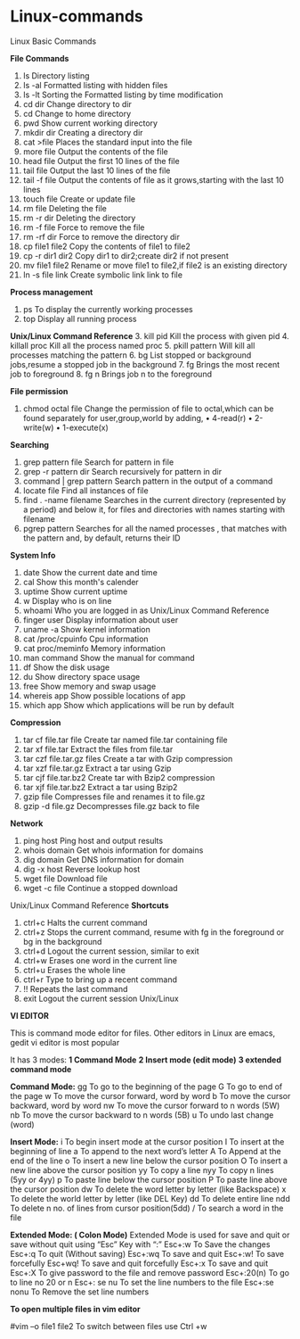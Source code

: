 # Linux-commands
Linux Basic Commands

**File Commands**

1. ls Directory listing
2. ls -al Formatted listing with hidden files
3. ls -lt Sorting the Formatted listing by time modification
4. cd dir Change directory to dir
5. cd Change to home directory
6. pwd Show current working directory
7. mkdir dir Creating a directory dir
8. cat >file Places the standard input into the file
9. more file Output the contents of the file
10. head file Output the first 10 lines of the file
11. tail file Output the last 10 lines of the file
12. tail -f file Output the contents of file as it grows,starting with
the last 10 lines
13. touch file Create or update file
14. rm file Deleting the file
15. rm -r dir Deleting the directory
16. rm -f file Force to remove the file
17. rm -rf dir Force to remove the directory dir
18. cp file1 file2 Copy the contents of file1 to file2
19. cp -r dir1 dir2 Copy dir1 to dir2;create dir2 if not present
20. mv file1 file2 Rename or move file1 to file2,if file2 is an existing directory
21. ln -s file link Create symbolic link link to file

**Process management**

1. ps To display the currently working processes
2. top Display all running process

**Unix/Linux Command Reference**
3. kill pid Kill the process with given pid
4. killall proc Kill all the process named proc
5. pkill pattern Will kill all processes matching the pattern
6. bg List stopped or background jobs,resume a stopped job in the background
7. fg Brings the most recent job to foreground
8. fg n Brings job n to the foreground

**File permission**
1. chmod octal file Change the permission of file to octal,which can be found separately for user,group,world by adding,
• 4-read(r)
• 2-write(w)
• 1-execute(x)

**Searching**
1. grep pattern file Search for pattern in file
2. grep -r pattern dir Search recursively for pattern in dir
3. command | grep pattern
     Search pattern in the output of a command
4. locate file Find all instances of file
5. find . -name filename Searches in the current directory (represented by a period) and below it, for files and directories with names starting with filename
6. pgrep pattern Searches for all the named processes , that matches with the pattern and, by default, returns their ID

**System Info**
1. date Show the current date and time
2. cal Show this month's calender
3. uptime Show current uptime
4. w Display who is on line
5. whoami Who you are logged in as Unix/Linux Command Reference
6. finger user Display information about user
7. uname -a Show kernel information
8. cat /proc/cpuinfo Cpu information
9. cat proc/meminfo Memory information
10. man command Show the manual for command
11. df Show the disk usage
12. du Show directory space usage
13. free Show memory and swap usage
14. whereis app Show possible locations of app
15. which app Show which applications will be run by default

**Compression**
1. tar cf file.tar file Create tar named file.tar containing file
2. tar xf file.tar Extract the files from file.tar
3. tar czf file.tar.gz files Create a tar with Gzip compression
4. tar xzf file.tar.gz Extract a tar using Gzip
5. tar cjf file.tar.bz2 Create tar with Bzip2 compression
6. tar xjf file.tar.bz2 Extract a tar using Bzip2
7. gzip file Compresses file and renames it to file.gz
8. gzip -d file.gz Decompresses file.gz back to file

**Network**
1. ping host Ping host and output results
2. whois domain Get whois information for domains
3. dig domain Get DNS information for domain
4. dig -x host Reverse lookup host
5. wget file Download file
6. wget -c file Continue a stopped download

Unix/Linux Command Reference
**Shortcuts**
1. ctrl+c Halts the current command
2. ctrl+z Stops the current command, resume with fg in the foreground or bg in the background
3. ctrl+d Logout the current session, similar to exit
4. ctrl+w Erases one word in the current line
5. ctrl+u Erases the whole line
6. ctrl+r Type to bring up a recent command
7. !! Repeats the last command
8. exit Logout the current session
Unix/Linux

**VI EDITOR**

This is command mode editor for files. Other editors in Linux are emacs, gedit
vi editor is most popular

It has 3 modes:
**1 Command Mode**
**2 Insert mode (edit mode)**
**3 extended command mode**

**Command Mode:**
gg To go to the beginning of the page
G To go to end of the page
w To move the cursor forward, word by word
b To move the cursor backward, word by word
nw To move the cursor forward to n words (5W)
nb To move the cursor backward to n words (5B)
u To undo last change (word)

**Insert Mode:**
i To begin insert mode at the cursor position 
I To insert at the beginning of line
a To append to the next word’s letter
A To Append at the end of the line
o To insert a new line below the cursor position
O To insert a new line above the cursor position
yy To copy a line
nyy To copy n lines (5yy or 4yy)
p To paste line below the cursor position
P To paste line above the cursor position
dw To delete the word letter by letter (like Backspace)
x To delete the world letter by letter (like DEL Key)
dd To delete entire line
ndd To delete n no. of lines from cursor position(5dd)
/ To search a word in the file

**Extended Mode: ( Colon Mode)**
Extended Mode is used for save and quit or save without quit using “Esc” Key with “:”
Esc+:w To Save the changes
Esc+:q To quit (Without saving)
Esc+:wq To save and quit
Esc+:w! To save forcefully
Esc+wq! To save and quit forcefully
Esc+:x To save and quit
Esc+:X To give password to the file and remove password
Esc+:20(n) To go to line no 20 or n
Esc+: se nu To set the line numbers to the file
Esc+:se nonu To Remove the set line numbers

**To open multiple files in vim editor**

#vim –o file1 file2
To switch between files use Ctrl +w
